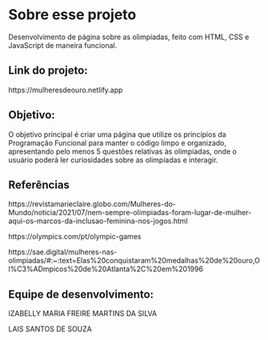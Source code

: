 <h1>Sobre esse projeto</h1>
<p>Desenvolvimento de página sobre as olimpíadas, feito com HTML, CSS e JavaScript
de maneira funcional.</p>

## Link do projeto: 
<p>https://mulheresdeouro.netlify.app</p>

## Objetivo:
<p>O objetivo principal é criar
uma página que utilize os princípios da Programação Funcional para manter o código limpo e
organizado, apresentando pelo menos 5 questões relativas às olimpíadas, onde o usuário poderá ler curiosidades sobre as olimpíadas e interagir.</p>

## Referências 
<p>https://revistamarieclaire.globo.com/Mulheres-do-Mundo/noticia/2021/07/nem-sempre-olimpiadas-foram-lugar-de-mulher-aqui-os-marcos-da-inclusao-feminina-nos-jogos.html</p>

<p>https://olympics.com/pt/olympic-games</p>
<p>https://sae.digital/mulheres-nas-olimpiadas/#:~:text=Elas%20conquistaram%20medalhas%20de%20ouro,Ol%C3%ADmpicos%20de%20Atlanta%2C%20em%201996</p>

## Equipe de desenvolvimento:
<p>IZABELLY MARIA FREIRE MARTINS DA SILVA</p>
<p>LAIS SANTOS DE SOUZA</p>

